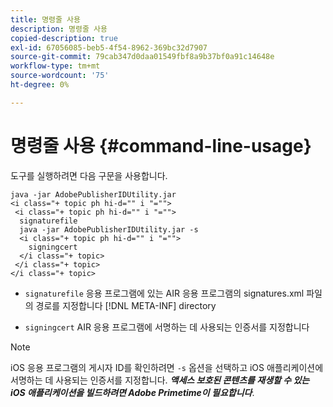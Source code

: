 ```yaml
---
title: 명령줄 사용
description: 명령줄 사용
copied-description: true
exl-id: 67056085-beb5-4f54-8962-369bc32d7907
source-git-commit: 79cab347d0daa01549fbf8a9b37bf0a91c14648e
workflow-type: tm+mt
source-wordcount: '75'
ht-degree: 0%

---
```


# 명령줄 사용 {#command-line-usage}

도구를 실행하려면 다음 구문을 사용합니다.

```
java -jar AdobePublisherIDUtility.jar 
<i class="+ topic ph hi-d="" i "="">
 <i class="+ topic ph hi-d="" i "="">
  signaturefile 
  java -jar AdobePublisherIDUtility.jar -s 
  <i class="+ topic ph hi-d="" i "="">
    signingcert
  </i class="+ topic>
 </i class="+ topic>
</i class="+ topic>
```

* `signaturefile` 응용 프로그램에 있는 AIR 응용 프로그램의 signatures.xml 파일의 경로를 지정합니다 [!DNL META-INF] directory

* `signingcert` AIR 응용 프로그램에 서명하는 데 사용되는 인증서를 지정합니다

>[!NOTE]
>
>iOS 응용 프로그램의 게시자 ID를 확인하려면 `-s` 옵션을 선택하고 iOS 애플리케이션에 서명하는 데 사용되는 인증서를 지정합니다. ***액세스 보호된 콘텐츠를 재생할 수 있는 iOS 애플리케이션을 빌드하려면 Adobe Primetime이 필요합니다***.
